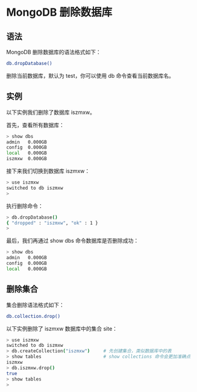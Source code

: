 # MongoDB 删除数据库

## 语法

MongoDB 删除数据库的语法格式如下：

```sh
db.dropDatabase()
```

删除当前数据库，默认为 test，你可以使用 db 命令查看当前数据库名。

## 实例

以下实例我们删除了数据库 iszmxw。

首先，查看所有数据库：

```sh
> show dbs
admin   0.000GB
config  0.000GB
local   0.000GB
iszmxw  0.000GB
```

接下来我们切换到数据库 iszmxw：

```sh
> use iszmxw
switched to db iszmxw
> 
```

执行删除命令：

```sh
> db.dropDatabase()
{ "dropped" : "iszmxw", "ok" : 1 }
> 
```

最后，我们再通过 show dbs 命令数据库是否删除成功：

```sh
> show dbs
admin   0.000GB
config  0.000GB
local   0.000GB
```

## 删除集合

集合删除语法格式如下：

```sh
db.collection.drop()
```

以下实例删除了 iszmxw 数据库中的集合 site：

```sh
> use iszmxw
switched to db iszmxw
> db.createCollection("iszmxw")     # 先创建集合，类似数据库中的表
> show tables                       # show collections 命令会更加准确点
iszmxw
> db.iszmxw.drop()
true
> show tables
> 
```